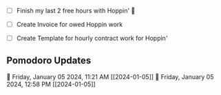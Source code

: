 - [ ] Finish my last 2 free hours with Hoppin' 🤩
- [ ] Create Invoice for owed Hoppin work
- [ ] Create Template for hourly contract work for Hoppin'


## Pomodoro Updates🍅 Friday, January 05 2024, 11:21 AM [[2024-01-05]]🍅 Friday, January 05 2024, 12:58 PM [[2024-01-05]]